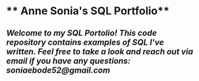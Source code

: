 # ** Anne Sonia's SQL Portfolio**
## *Welcome to my SQL Portolio! This code repository contains examples of SQL I've written. Feel free to take a look and reach out via email if you have any questions:* **_soniaebode52@gmail.com_**
